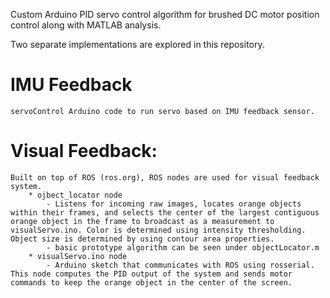 Custom Arduino PID servo control algorithm for brushed DC motor position control along with MATLAB analysis.

Two separate implementations are explored in this repository.

IMU Feedback
============
    servoControl Arduino code to run servo based on IMU feedback sensor.

Visual Feedback:
================
    Built on top of ROS (ros.org), ROS nodes are used for visual feedback system.
        * ojbect_locator node
            - Listens for incoming raw images, locates orange objects within their frames, and selects the center of the largest contiguous orange object in the frame to broadcast as a measurement to visualServo.ino. Color is determined using intensity thresholding. Object size is determined by using contour area properties.
            - basic prototype algorithm can be seen under objectLocator.m
        * visualServo.ino node
            - Arduino sketch that communicates with ROS using rosserial. This node computes the PID output of the system and sends motor commands to keep the orange object in the center of the screen.
